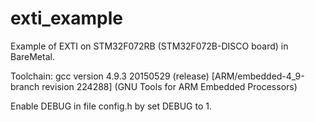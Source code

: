 # exti_example
Example of EXTI on STM32F072RB (STM32F072B-DISCO board) in BareMetal.

Toolchain:
gcc version 4.9.3 20150529 (release) [ARM/embedded-4_9-branch revision 224288] (GNU Tools for ARM Embedded Processors)

Enable DEBUG in file config.h by set DEBUG to 1.
